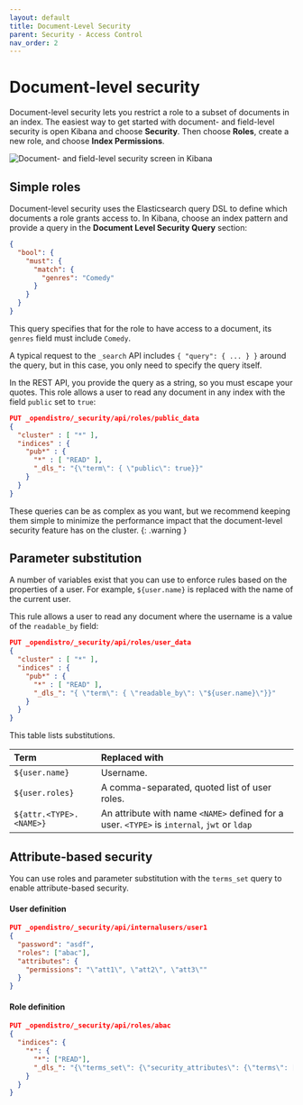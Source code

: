 ```yaml
---
layout: default
title: Document-Level Security
parent: Security - Access Control
nav_order: 2
---
```


# Document-level security

Document-level security lets you restrict a role to a subset of documents in an index. The easiest way to get started with document- and field-level security is open Kibana and choose **Security**. Then choose **Roles**, create a new role, and choose **Index Permissions**.

![Document- and field-level security screen in Kibana](../../images/security-dls.png)


## Simple roles

Document-level security uses the Elasticsearch query DSL to define which documents a role grants access to. In Kibana, choose an index pattern and provide a query in the **Document Level Security Query** section:

```json
{
  "bool": {
    "must": {
      "match": {
        "genres": "Comedy"
      }
    }
  }
}
```

This query specifies that for the role to have access to a document, its `genres` field must include `Comedy`.

A typical request to the `_search` API includes `{ "query": { ... } }` around the query, but in this case, you only need to specify the query itself.

In the REST API, you provide the query as a string, so you must escape your quotes. This role allows a user to read any document in any index with the field `public` set to `true`:

```json
PUT _opendistro/_security/api/roles/public_data
{
  "cluster" : [ "*" ],
  "indices" : {
    "pub*" : {
      "*" : [ "READ" ],
      "_dls_": "{\"term\": { \"public\": true}}"
    }
  }
}
```

These queries can be as complex as you want, but we recommend keeping them simple to minimize the performance impact that the document-level security feature has on the cluster.
{: .warning }


## Parameter substitution

A number of variables exist that you can use to enforce rules based on the properties of a user. For example, `${user.name}` is replaced with the name of the current user.

This rule allows a user to read any document where the username is a value of the `readable_by` field:

```json
PUT _opendistro/_security/api/roles/user_data
{
  "cluster" : [ "*" ],
  "indices" : {
    "pub*" : {
      "*" : [ "READ" ],
      "_dls_": "{ \"term\": { \"readable_by\": \"${user.name}\"}}"
    }
  }
}
```

This table lists substitutions.

Term | Replaced with
:--- | :---
`${user.name}` | Username.
`${user.roles}` | A comma-separated, quoted list of user roles.
`${attr.<TYPE>.<NAME>}` | An attribute with name `<NAME>` defined for a user. `<TYPE>` is `internal`, `jwt` or `ldap`


## Attribute-based security

You can use roles and parameter substitution with the `terms_set` query to enable attribute-based security.

#### User definition

```json
PUT _opendistro/_security/api/internalusers/user1
{
  "password": "asdf",
  "roles": ["abac"],
  "attributes": {
    "permissions": "\"att1\", \"att2\", \"att3\""
  }
}
```

#### Role definition

```json
PUT _opendistro/_security/api/roles/abac
{
  "indices": {
    "*": {
      "*": ["READ"],
      "_dls_": "{\"terms_set\": {\"security_attributes\": {\"terms\": [${attr.internal.permissions}], \"minimum_should_match_script\": {\"source\": \"doc['security_attributes'].values.length\"}}}}"
    }
  }
}
```
